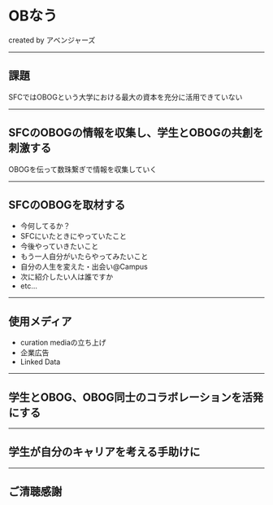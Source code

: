 # OBなう

created by アベンジャーズ

---

## 課題

SFCではOBOGという大学における最大の資本を充分に活用できていない

---

## SFCのOBOGの情報を収集し、学生とOBOGの共創を刺激する

OBOGを伝って数珠繋ぎで情報を収集していく

---

## SFCのOBOGを取材する

* 今何してるか？
* SFCにいたときにやっていたこと
* 今後やっていきたいこと
* もう一人自分がいたらやってみたいこと
* 自分の人生を変えた・出会い@Campus
* 次に紹介したい人は誰ですか
* etc...

---

## 使用メディア

* curation mediaの立ち上げ
* 企業広告
* Linked Data

---

## 学生とOBOG、OBOG同士のコラボレーションを活発にする

---

## 学生が自分のキャリアを考える手助けに

---

## ご清聴感謝

